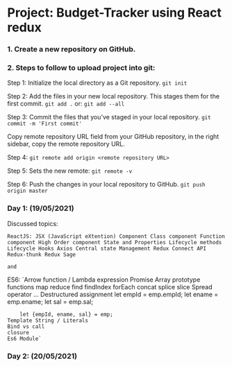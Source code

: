 # Project: Budget-Tracker using React redux

### 1. Create a new repository on GitHub.

### 2. Steps to follow to upload project into git:

Step 1: Initialize the local directory as a Git repository.
		`git init`
    
Step 2: Add the files in your new local repository. This stages them for the first commit.
		`git add .`
			or:
		`git add --all`
    
Step 3: Commit the files that you've staged in your local repository.
       		`git commit -m 'First commit'`
        
Copy remote repository URL field from your GitHub repository, in the right sidebar, copy the remote repository URL.

Step 4: `git remote add origin <remote repository URL>`

Step 5: Sets the new remote:
		`git remote -v`
    
Step 6: Push the changes in your local repository to GitHub.
     		`git push origin master`


### Day 1: (19/05/2021)

Discussed topics:

`ReactJS:
	JSX (JavaScript eXtention)
	Component
		Class component
		Function component
		High Order component
	State and Properties
	Lifecycle methods
	Lifecycle Hooks
	Axios
	Central state Management
		Redux
			Connect API
			Redux-thunk
			Redux Sage`
			
	and 
	
ES6:
	`Arrow function / Lambda expression
	Promise
	Array prototype functions
		map
		reduce
		find
		findIndex
		forEach
		concat
		splice
		slice
	Spread operator ...
	Destructured assignment
		let empId = emp.empId;
		let ename = emp.ename;
		let sal = emp.sal;
		
		let {empId, ename, sal} = emp;
	Template String / Literals
	Bind vs call
	closure
	Es6 Module`
	
### Day 2: (20/05/2021)

